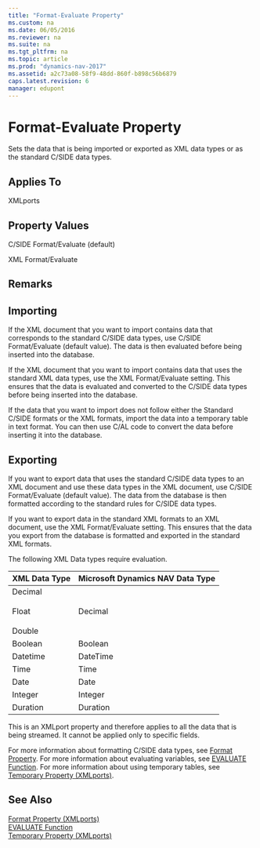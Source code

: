 ```yaml
---
title: "Format-Evaluate Property"
ms.custom: na
ms.date: 06/05/2016
ms.reviewer: na
ms.suite: na
ms.tgt_pltfrm: na
ms.topic: article
ms.prod: "dynamics-nav-2017"
ms.assetid: a2c73a08-58f9-48dd-860f-b898c56b6879
caps.latest.revision: 6
manager: edupont
---
```

# Format-Evaluate Property
Sets the data that is being imported or exported as XML data types or as the standard C/SIDE data types.  
  
## Applies To  
 XMLports  
  
## Property Values  
 C/SIDE Format/Evaluate \(default\)  
  
 XML Format/Evaluate  
  
## Remarks  
  
## Importing  
 If the XML document that you want to import contains data that corresponds to the standard C/SIDE data types, use C/SIDE Format/Evaluate \(default value\). The data is then evaluated before being inserted into the database.  
  
 If the XML document that you want to import contains data that uses the standard XML data types, use the XML Format/Evaluate setting. This ensures that the data is evaluated and converted to the C/SIDE data types before being inserted into the database.  
  
 If the data that you want to import does not follow either the Standard C/SIDE formats or the XML formats, import the data into a temporary table in text format. You can then use C/AL code to convert the data before inserting it into the database.  
  
## Exporting  
 If you want to export data that uses the standard C/SIDE data types to an XML document and use these data types in the XML document, use C/SIDE Format/Evaluate \(default value\). The data from the database is then formatted according to the standard rules for C/SIDE data types.  
  
 If you want to export data in the standard XML formats to an XML document, use the XML Format/Evaluate setting. This ensures that the data you export from the database is formatted and exported in the standard XML formats.  
  
 The following XML Data types require evaluation.  
  
|**XML Data Type**|**Microsoft Dynamics NAV Data Type**|  
|-----------------------|------------------------------------------|  
|Decimal<br /><br /> Float<br /><br /> Double|Decimal|  
|Boolean|Boolean|  
|Datetime|DateTime|  
|Time|Time|  
|Date|Date|  
|Integer|Integer|  
|Duration|Duration|  
  
 This is an XMLport property and therefore applies to all the data that is being streamed. It cannot be applied only to specific fields.  
  
 For more information about formatting C/SIDE data types, see [Format Property](Format-Property.md). For more information about evaluating variables, see [EVALUATE Function](EVALUATE-Function.md). For more information about using temporary tables, see [Temporary Property \(XMLports\)](Temporary-Property--XMLports-.md).  
  
## See Also  
 [Format Property \(XMLports\)](Format-Property--XMLports-.md)   
 [EVALUATE Function](EVALUATE-Function.md)   
 [Temporary Property \(XMLports\)](Temporary-Property--XMLports-.md)